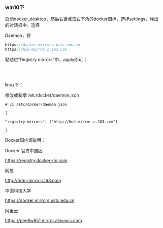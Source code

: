 ### win10下

启动docker_desktop，然后右键点击右下角的docker图标，选择settings，弹出的对话框中，选择

Daemon，将

```cpp
https://docker.mirrors.ustc.edu.cn
https://hub-mirror.c.163.com
```

黏贴进"Registry mirrors"中，apply即可；

 <br><br>

linux下：

修改或新增 /etc/docker/daemon.json

```
# vi /etc/docker/daemon.json

{

"registry-mirrors": ["http://hub-mirror.c.163.com"]

}

```



Docker国内源说明：

Docker 官方中国区

https://registry.docker-cn.com

网易

http://hub-mirror.c.163.com

中国科技大学

https://docker.mirrors.ustc.edu.cn

阿里云

https://pee6w651.mirror.aliyuncs.com




 